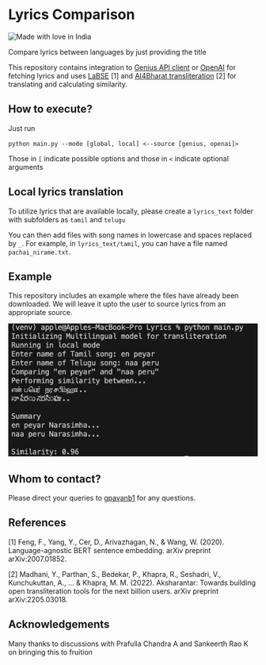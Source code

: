 # Lyrics Comparison

![Made with love in India](https://madewithlove.now.sh/in?heart=true)

Compare lyrics between languages by just providing the title

This repository contains integration to [Genius API client](https://docs.genius.com/) or [OpenAI](https://openai.com/blog/openai-api) for fetching lyrics and uses [LaBSE](https://huggingface.co/sentence-transformers/LaBSE) [1] and [AI4Bharat transliteration](https://pypi.org/project/ai4bharat-transliteration/) [2] for translating and calculating similarity.

## How to execute?

Just run 
```
python main.py --mode [global, local] <--source [genius, openai]> 
```

Those in `[` indicate possible options and those in `<` indicate optional arguments

## Local lyrics translation

To utilize lyrics that are available locally, please create a `lyrics_text` folder with subfolders as `tamil` and `telugu`

You can then add files with song names in lowercase and spaces replaced by `_`. For example, in `lyrics_text/tamil`, you can have a file named `pachai_nirame.txt`.


## Example
This repository includes an example where the files have already been downloaded. We will leave it upto the user to source lyrics from an appropriate source.

![example](./images/example.png)

## Whom to contact?

Please direct your queries to [gpavanb1](http://github.com/gpavanb1)
for any questions.

## References

[1] Feng, F., Yang, Y., Cer, D., Arivazhagan, N., & Wang, W. (2020). Language-agnostic BERT sentence embedding. arXiv preprint arXiv:2007.01852.

[2] Madhani, Y., Parthan, S., Bedekar, P., Khapra, R., Seshadri, V., Kunchukuttan, A., ... & Khapra, M. M. (2022). Aksharantar: Towards building open transliteration tools for the next billion users. arXiv preprint arXiv:2205.03018.

## Acknowledgements

Many thanks to discussions with Prafulla Chandra A and Sankeerth Rao K on bringing this to fruition